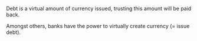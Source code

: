 Debt is a virtual amount of currency issued, trusting this amount will be paid back.

Amongst others, banks have the power to virtually create currency (= issue debt).
